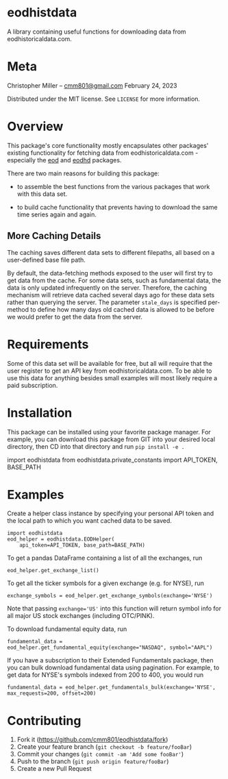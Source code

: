 # eodhistdata
A library containing useful functions for downloading data from eodhistoricaldata.com. 
    
# Meta

Christopher Miller – cmm801@gmail.com
February 24, 2023

Distributed under the MIT license. See ``LICENSE`` for more information.

# Overview

This package's core functionality mostly encapsulates other packages'
existing functionality for fetching data from eodhistoricaldata.com - especially the [eod](https://github.com/LautaroParada/eod-data) and [eodhd](https://github.com/EodHistoricalData/EODHD-APIs-Python-Financial-Library) packages.

There are two main reasons for building this package:

* to assemble the best functions from the various packages that work with this data set.

* to build cache functionality that prevents having to download the same time series again and again.


## More Caching Details

The caching saves different data sets to different filepaths, all based on a user-defined base file path.

By default, the data-fetching methods exposed to the user will first try to get data from the cache. For some data sets, such as fundamental data, the data is only updated infrequently on the server. Therefore, 
the caching mechanism will retrieve data cached several days ago for these data sets rather than querying the server. The parameter `stale_days` is specified per-method to define how many days old cached data is allowed to be before we would prefer to get the data from the server.

# Requirements

Some of this data set will be available for free, but all will require that the user register to get an API key from eodhistoricaldata.com. To be able to use this data for anything besides small examples will most likely require a paid subscription.

# Installation

This package can be installed using your favorite package manager. For example, you can download this package from GIT into your desired local directory, then CD into that directory and run
```pip install -e .```

import eodhistdata
from eodhistdata.private_constants import API_TOKEN, BASE_PATH

# Examples

Create a helper class instance by specifying your personal API token and the local path to which you want
cached data to be saved.

```
import eodhistdata
eod_helper = eodhistdata.EODHelper(
    api_token=API_TOKEN, base_path=BASE_PATH)
```

To get a pandas DataFrame containing a list of all the exchanges, run
```
eod_helper.get_exchange_list()
```

To get all the ticker symbols for a given exchange (e.g. for NYSE), run
```
exchange_symbols = eod_helper.get_exchange_symbols(exchange='NYSE')
```
Note that passing `exchange='US'` into this function will return symbol info for all major US stock exchanges (including OTC/PINK).

To download fundamental equity data, run
```
fundamental_data = eod_helper.get_fundamental_equity(exchange="NASDAQ", symbol="AAPL")
```

If you have a subscription to their Extended Fundamentals package, then you can bulk download fundamental data using pagination. For example, to get data for NYSE's symbols indexed from 200 to 400, you would run
```
fundamental_data = eod_helper.get_fundamentals_bulk(exchange='NYSE', max_requests=200, offset=200)
```

# Contributing

1. Fork it (<https://github.com/cmm801/eodhistdata/fork>)
2. Create your feature branch (`git checkout -b feature/fooBar`)
3. Commit your changes (`git commit -am 'Add some fooBar'`)
4. Push to the branch (`git push origin feature/fooBar`)
5. Create a new Pull Request
